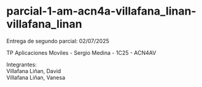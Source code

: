 # parcial-1-am-acn4a-villafana_linan-villafana_linan

Entrega de segundo parcial: 02/07/2025

TP Aplicaciones Moviles - Sergio Medina - 1C25 - ACN4AV

Integrantes:  
Villafana Liñan, David  
Villafana Liñan, Vanesa
